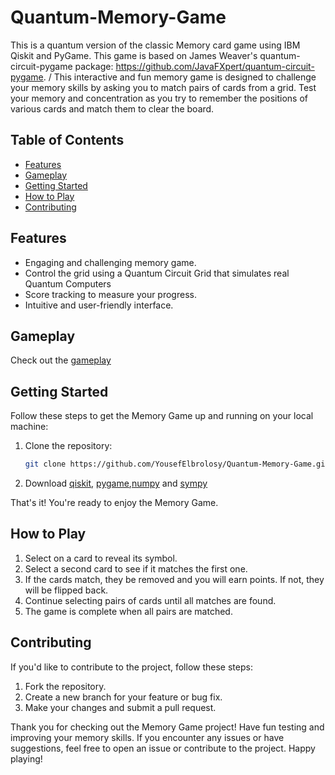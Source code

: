 # Quantum-Memory-Game
This is a quantum version of the classic Memory card game using IBM Qiskit and PyGame. This game is based on James Weaver's quantum-circuit-pygame package: https://github.com/JavaFXpert/quantum-circuit-pygame. /
This interactive and fun memory game is designed to challenge your memory skills by asking you to match pairs of cards from a grid. Test your memory and concentration as you try to remember the positions of various cards and match them to clear the board.

## Table of Contents

- [Features](#features)
- [Gameplay](#gameplay)
- [Getting Started](#getting-started)
- [How to Play](#how-to-play)
- [Contributing](#contributing)

## Features

- Engaging and challenging memory game.
- Control the grid using a Quantum Circuit Grid that simulates real Quantum Computers
- Score tracking to measure your progress.
- Intuitive and user-friendly interface.

## Gameplay

Check out the [gameplay](https://m.youtube.com/watch?v=r27UGgq0eik&t=42s)

## Getting Started

Follow these steps to get the Memory Game up and running on your local machine:

1. Clone the repository:

   ```bash
   git clone https://github.com/YousefElbrolosy/Quantum-Memory-Game.git
   ```
2. Download [qiskit](https://qiskit.org/documentation/stable/0.24/install.html), [pygame](https://pypi.org/project/pygame/),[numpy](https://numpy.org/install/) and [sympy](https://docs.sympy.org/latest/install.html)

That's it! You're ready to enjoy the Memory Game.

## How to Play

1. Select on a card to reveal its symbol.
2. Select a second card to see if it matches the first one.
3. If the cards match, they be removed and you will earn points. If not, they will be flipped back.
4. Continue selecting pairs of cards until all matches are found.
5. The game is complete when all pairs are matched.

## Contributing

If you'd like to contribute to the project, follow these steps:

1. Fork the repository.
2. Create a new branch for your feature or bug fix.
3. Make your changes and submit a pull request.

Thank you for checking out the Memory Game project! Have fun testing and improving your memory skills. If you encounter any issues or have suggestions, feel free to open an issue or contribute to the project. Happy playing!

